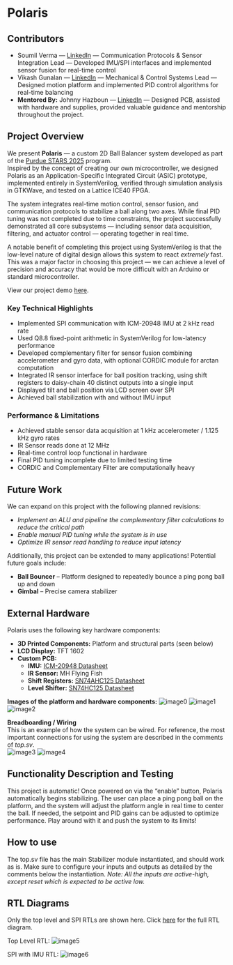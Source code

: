 # Polaris

## Contributors
- Soumil Verma — [LinkedIn](https://www.linkedin.com/in/soumilverma/) — Communication Protocols & Sensor Integration Lead — Developed IMU/SPI interfaces and implemented sensor fusion for real-time control
- Vikash Gunalan — [LinkedIn](https://www.linkedin.com/in/vikash-gunalan/) — Mechanical & Control Systems Lead — Designed motion platform and implemented PID control algorithms for real-time balancing
- **Mentored By:** Johnny Hazboun — [LinkedIn](https://www.linkedin.com/in/johnny-hazboun/) — Designed PCB, assisted with hardware and supplies, provided valuable guidance and mentorship throughout the project.


## Project Overview
We present **Polaris** — a custom 2D Ball Balancer system developed as part of the [Purdue STARS 2025](https://engineering.purdue.edu/semiconductors/stars) program.  
Inspired by the concept of creating our own microcontroller, we designed Polaris as an Application-Specific Integrated Circuit (ASIC) prototype, implemented entirely in SystemVerilog, verified through simulation analysis in GTKWave, and tested on a Lattice ICE40 FPGA.

The system integrates real-time motion control, sensor fusion, and communication protocols to stabilize a ball along two axes. While final PID tuning was not completed due to time constraints, the project successfully demonstrated all core subsystems — including sensor data acquisition, filtering, and actuator control — operating together in real time.

A notable benefit of completing this project using SystemVerilog is that the low-level nature of digital design allows this system to react *extremely* fast. This was a major factor in choosing this project — we can achieve a level of precision and accuracy that would be more difficult with an Arduino or standard microcontroller.

View our project demo [here](https://tinyurl.com/mrdw7f5h).

### Key Technical Highlights
- Implemented SPI communication with ICM-20948 IMU at 2 kHz read rate  
- Used Q8.8 fixed-point arithmetic in SystemVerilog for low-latency performance  
- Developed complementary filter for sensor fusion combining accelerometer and gyro data, with optional CORDIC module for arctan computation  
- Integrated IR sensor interface for ball position tracking, using shift registers to daisy-chain 40 distinct outputs into a single input  
- Displayed tilt and ball position via LCD screen over SPI  
- Achieved ball stabilization with and without IMU input

### Performance & Limitations
- Achieved stable sensor data acquisition at 1 kHz accelerometer / 1.125 kHz gyro rates
- IR Sensor reads done at 12 MHz
- Real-time control loop functional in hardware
- Final PID tuning incomplete due to limited testing time
- CORDIC and Complementary Filter are computationally heavy

## Future Work
We can expand on this project with the following planned revisions:
- *Implement an ALU and pipeline the complementary filter calculations to reduce the critical path*
- *Enable manual PID tuning while the system is in use*
- *Optimize IR sensor read handling to reduce input latency*

Additionally, this project can be extended to many applications! Potential future goals include:
- **Ball Bouncer** – Platform designed to repeatedly bounce a ping pong ball up and down
- **Gimbal** – Precise camera stabilizer

## External Hardware  
Polaris uses the following key hardware components:
- **3D Printed Components:** Platform and structural parts (seen below)  
- **LCD Display:** TFT 1602  
- **Custom PCB:**  
  - **IMU:** [ICM-20948 Datasheet](https://invensense.tdk.com/wp-content/uploads/2024/03/DS-000189-ICM-20948-v1.6.pdf)  
  - **IR Sensor:** MH Flying Fish  
  - **Shift Registers:** [SN74AHC125 Datasheet](https://www.ti.com/lit/ds/symlink/sn74ahc125.pdf)  
  - **Level Shifter:** [SN74HC125 Datasheet](https://www.ti.com/lit/ds/symlink/sn74hc125.pdf)

**Images of the platform and hardware components:** 
![image0](docs/IMG_4426.jpeg)
![image1](docs/IMG_4424.jpeg)
![image2](docs/IMG_4427.jpeg)


**Breadboarding / Wiring**  
This is an example of how the system can be wired. For reference, the most important connections for using the system are described in the comments of *top.sv*.  
![image3](docs/breadboard.jpg)
![image4](docs/lcd.jpg)
 


## Functionality Description and Testing
This project is automatic! Once powered on via the “enable” button, Polaris automatically begins stabilizing. The user can place a ping pong ball on the platform, and the system will adjust the platform angle in real time to center the ball. If needed, the setpoint and PID gains can be adjusted to optimize performance. Play around with it and push the system to its limits!

## How to use
The top.sv file has the main Stabilizer module instantiated, and should work as is. Make sure to configure your inputs and outputs as detailed by the comments below the instantiation. *Note: All the inputs are active-high, except reset which is expected to be active low.*


## RTL Diagrams
Only the top level and SPI RTLs are shown here. Click [here](https://drive.google.com/file/d/1eGJFjpFtNKYYbWGMnWZV2Z53K3y8pnwY/view?usp=sharing) for the full RTL diagram.

Top Level RTL:
![image5](docs/Stabilizer-Top-Level%20RTL(1).jpg)

SPI with IMU RTL:
![image6](docs/Stabilizer-IMU%20Interface(4).jpg)

